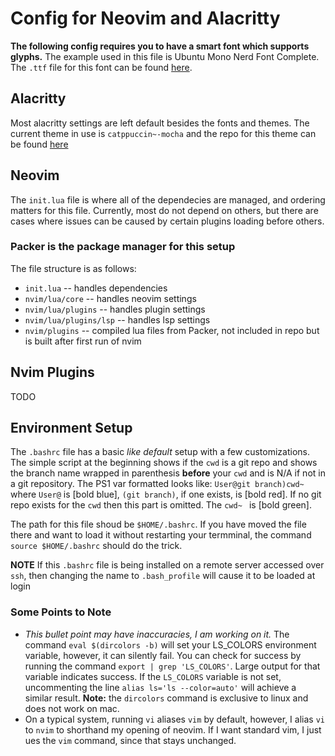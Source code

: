 # Config for Neovim and Alacritty

**The following config requires you to have a smart font which supports glyphs.** 
The example used in this file is Ubuntu Mono Nerd Font Complete. The `.ttf` file for this font can be found [here](https://github.com/ryanoasis/nerd-fonts/blob/master/patched-fonts/UbuntuMono/Regular/complete/Ubuntu%20Mono%20Nerd%20Font%20Complete%20Mono.ttf).

## Alacritty
Most alacritty settings are left default besides the fonts and themes. The current theme in use is  `catppuccin~-mocha` and the repo for this theme can be found [here](https://github.com/catppuccin/alacritty)

## Neovim
The `init.lua` file is where all of the dependecies are managed, and ordering matters for this file. Currently, most do not depend on others, but there are cases where issues can be caused by certain plugins loading before others.

### Packer is the package manager for this setup

The file structure is as follows:
- `init.lua` -- handles dependencies
- `nvim/lua/core` -- handles neovim settings 
- `nvim/lua/plugins` -- handles plugin settings
- `nvim/lua/plugins/lsp` -- handles lsp settings
- `nvim/plugins` -- compiled lua files from Packer, not included in repo but is built after first run of nvim


## Nvim Plugins
TODO


## Environment Setup
The `.bashrc` file has a basic *like default* setup with a few customizations. The simple script at the beginning shows if the `cwd` is a git repo and shows the branch name wrapped in parenthesis **before** your `cwd`  and is N/A if not in a git repository. The PS1 var formatted looks like: `User@git branch)cwd~ ` where `User@` is [bold blue], `(git branch)`, if one exists, is [bold red]. If no git repo exists for the `cwd` then this part is omitted. The `cwd~ ` is [bold green].

The path for this file shoud be `$HOME/.bashrc`. If you have moved the file there and want to load it without restarting your termminal, the command `source $HOME/.bashrc` should do the trick.

**NOTE** If this `.bashrc` file is being installed on a remote server accessed over `ssh`, then changing the name to `.bash_profile` will cause it to be loaded at login

### Some Points to Note
- *This bullet point may have inaccuracies, I am working on it.* The command `eval $(dircolors -b)` will set your LS_COLORS environment variable, however, it can silently fail. You can check for success by running the command `export | grep 'LS_COLORS'`. Large output for that variable indicates success. If the `LS_COLORS` variable is not set, uncommenting the line  `alias ls='ls --color=auto'` will achieve a similar result.  **Note:** the `dircolors` command is exclusive to linux and does not work on mac.
- On a typical system, running `vi` aliases `vim` by default, however, I alias `vi` to `nvim` to shorthand my opening of neovim. If I want standard vim, I just ues the `vim` command, since that stays unchanged.

